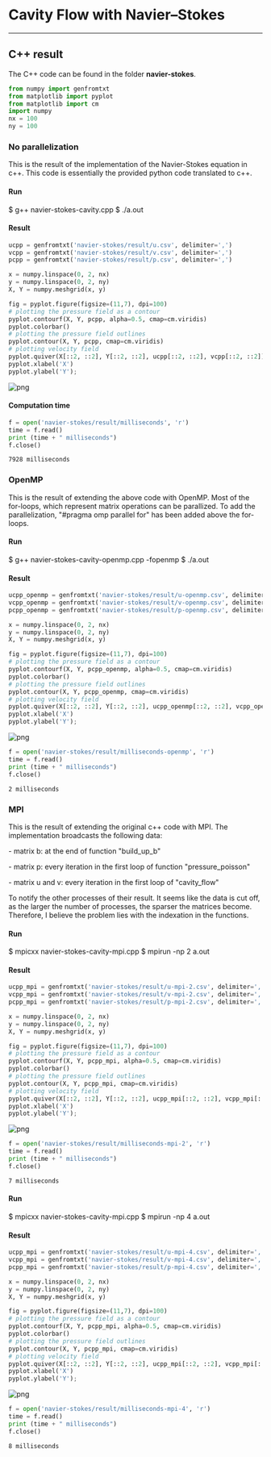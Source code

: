 **Cavity Flow with Navier–Stokes**
=====
***

**C++ result**
--

The C++ code can be found in the folder **navier-stokes**.


```python
from numpy import genfromtxt
from matplotlib import pyplot
from matplotlib import cm
import numpy
nx = 100
ny = 100
```

### **No parallelization**

This is the result of the implementation of the Navier-Stokes equation in c++. This code is essentially the provided python code translated to c++.

#### Run
$ g++ navier-stokes-cavity.cpp
$ ./a.out
#### Result


```python
ucpp = genfromtxt('navier-stokes/result/u.csv', delimiter=',')
vcpp = genfromtxt('navier-stokes/result/v.csv', delimiter=',')
pcpp = genfromtxt('navier-stokes/result/p.csv', delimiter=',')
```


```python
x = numpy.linspace(0, 2, nx)
y = numpy.linspace(0, 2, ny)
X, Y = numpy.meshgrid(x, y)

fig = pyplot.figure(figsize=(11,7), dpi=100)
# plotting the pressure field as a contour
pyplot.contourf(X, Y, pcpp, alpha=0.5, cmap=cm.viridis)  
pyplot.colorbar()
# plotting the pressure field outlines
pyplot.contour(X, Y, pcpp, cmap=cm.viridis)  
# plotting velocity field
pyplot.quiver(X[::2, ::2], Y[::2, ::2], ucpp[::2, ::2], vcpp[::2, ::2]) 
pyplot.xlabel('X')
pyplot.ylabel('Y');
```


![png](output_10_0.png)


#### Computation time


```python
f = open('navier-stokes/result/milliseconds', 'r')
time = f.read()
print (time + " milliseconds")
f.close()
```

    7928 milliseconds


### **OpenMP**

This is the result of extending the above code with OpenMP. Most of the for-loops, which represent matrix operations can be parallized. To add the parallelization, "#pragma omp parallel for" has been added above the for-loops.

#### Run
$ g++ navier-stokes-cavity-openmp.cpp -fopenmp
$ ./a.out
#### Result


```python
ucpp_openmp = genfromtxt('navier-stokes/result/u-openmp.csv', delimiter=',')
vcpp_openmp = genfromtxt('navier-stokes/result/v-openmp.csv', delimiter=',')
pcpp_openmp = genfromtxt('navier-stokes/result/p-openmp.csv', delimiter=',')
```


```python
x = numpy.linspace(0, 2, nx)
y = numpy.linspace(0, 2, ny)
X, Y = numpy.meshgrid(x, y)

fig = pyplot.figure(figsize=(11,7), dpi=100)
# plotting the pressure field as a contour
pyplot.contourf(X, Y, pcpp_openmp, alpha=0.5, cmap=cm.viridis)  
pyplot.colorbar()
# plotting the pressure field outlines
pyplot.contour(X, Y, pcpp_openmp, cmap=cm.viridis)  
# plotting velocity field
pyplot.quiver(X[::2, ::2], Y[::2, ::2], ucpp_openmp[::2, ::2], vcpp_openmp[::2, ::2]) 
pyplot.xlabel('X')
pyplot.ylabel('Y');
```


![png](output_19_0.png)



```python
f = open('navier-stokes/result/milliseconds-openmp', 'r')
time = f.read()
print (time + " milliseconds")
f.close()
```

    2 milliseconds


### **MPI**

This is the result of extending the original c++ code with MPI. The implementation broadcasts the following data:

\- matrix b: at the end of function "build_up_b"

\- matrix p: every iteration in the first loop of function "pressure_poisson"

\- matrix u and v: every iteration in the first loop of "cavity_flow"

To notify the other processes of their result. It seems like the data is cut off, as the larger the number of processes, the sparser the matrices become. Therefore, I believe the problem lies with the indexation in the functions.

#### Run
$ mpicxx navier-stokes-cavity-mpi.cpp
$ mpirun -np 2 a.out
#### Result


```python
ucpp_mpi = genfromtxt('navier-stokes/result/u-mpi-2.csv', delimiter=',')
vcpp_mpi = genfromtxt('navier-stokes/result/v-mpi-2.csv', delimiter=',')
pcpp_mpi = genfromtxt('navier-stokes/result/p-mpi-2.csv', delimiter=',')
```


```python
x = numpy.linspace(0, 2, nx)
y = numpy.linspace(0, 2, ny)
X, Y = numpy.meshgrid(x, y)

fig = pyplot.figure(figsize=(11,7), dpi=100)
# plotting the pressure field as a contour
pyplot.contourf(X, Y, pcpp_mpi, alpha=0.5, cmap=cm.viridis)  
pyplot.colorbar()
# plotting the pressure field outlines
pyplot.contour(X, Y, pcpp_mpi, cmap=cm.viridis)  
# plotting velocity field
pyplot.quiver(X[::2, ::2], Y[::2, ::2], ucpp_mpi[::2, ::2], vcpp_mpi[::2, ::2]) 
pyplot.xlabel('X')
pyplot.ylabel('Y');
```


![png](output_27_0.png)



```python
f = open('navier-stokes/result/milliseconds-mpi-2', 'r')
time = f.read()
print (time + " milliseconds")
f.close()
```

    7 milliseconds


#### Run
$ mpicxx navier-stokes-cavity-mpi.cpp
$ mpirun -np 4 a.out
#### Result


```python
ucpp_mpi = genfromtxt('navier-stokes/result/u-mpi-4.csv', delimiter=',')
vcpp_mpi = genfromtxt('navier-stokes/result/v-mpi-4.csv', delimiter=',')
pcpp_mpi = genfromtxt('navier-stokes/result/p-mpi-4.csv', delimiter=',')
```


```python
x = numpy.linspace(0, 2, nx)
y = numpy.linspace(0, 2, ny)
X, Y = numpy.meshgrid(x, y)

fig = pyplot.figure(figsize=(11,7), dpi=100)
# plotting the pressure field as a contour
pyplot.contourf(X, Y, pcpp_mpi, alpha=0.5, cmap=cm.viridis)  
pyplot.colorbar()
# plotting the pressure field outlines
pyplot.contour(X, Y, pcpp_mpi, cmap=cm.viridis)  
# plotting velocity field
pyplot.quiver(X[::2, ::2], Y[::2, ::2], ucpp_mpi[::2, ::2], vcpp_mpi[::2, ::2]) 
pyplot.xlabel('X')
pyplot.ylabel('Y');
```


![png](output_33_0.png)



```python
f = open('navier-stokes/result/milliseconds-mpi-4', 'r')
time = f.read()
print (time + " milliseconds")
f.close()
```

    8 milliseconds


